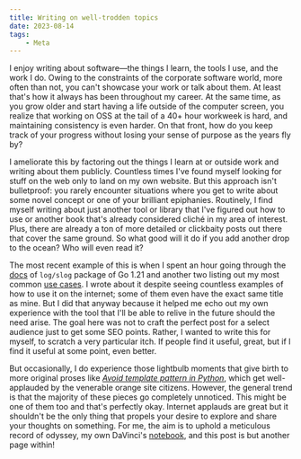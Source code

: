 ```yaml
---
title: Writing on well-trodden topics
date: 2023-08-14
tags:
    - Meta
---
```


I enjoy writing about software—the things I learn, the tools I use, and the work I do.
Owing to the constraints of the corporate software world, more often than not, you can't
showcase your work or talk about them. At least that's how it always has been throughout my
career. At the same time, as you grow older and start having a life outside of the computer
screen, you realize that working on OSS at the tail of a 40+ hour workweek is hard, and
maintaining consistency is even harder. On that front, how do you keep track of your
progress without losing your sense of purpose as the years fly by?

I ameliorate this by factoring out the things I learn at or outside work and writing about
them publicly. Countless times I've found myself looking for stuff on the web only to land
on my own website. But this approach isn't bulletproof: you rarely encounter situations
where you get to write about some novel concept or one of your brilliant epiphanies.
Routinely, I find myself writing about just another tool or library that I've figured out
how to use or another book that's already considered cliché in my area of interest. Plus,
there are already a ton of more detailed or clickbaity posts out there that cover the same
ground. So what good will it do if you add another drop to the ocean? Who will even read it?

The most recent example of this is when I spent an hour going through the [docs] of
`log/slog` package of Go 1.21 and another two listing out my most common [use cases]. I
wrote about it despite seeing countless examples of how to use it on the internet; some of
them even have the exact same title as mine. But I did that anyway because it helped me echo
out my own experience with the tool that I'll be able to relive in the future should the
need arise. The goal here was not to craft the perfect post for a select audience just to
get some SEO points. Rather, I wanted to write this for myself, to scratch a very particular
itch. If people find it useful, great, but if I find it useful at some point, even better.

But occasionally, I do experience those lightbulb moments that give birth to more original
proses like *[Avoid template pattern in Python]*, which get well-applauded by the venerable
orange site citizens. However, the general trend is that the majority of these pieces go
completely unnoticed. This might be one of them too and that's perfectly okay. Internet
applauds are great but it shouldn't be the only thing that propels your desire to explore
and share your thoughts on something. For me, the aim is to uphold a meticulous record of
odyssey, my own DaVinci's [notebook], and this post is but another page within!

[docs]: https://pkg.go.dev/golang.org/x/exp/slog
[use cases]: /go/structured_logging_with_slog
[avoid template pattern in Python]: /python/escape_template_pattern
[notebook]: https://www.vam.ac.uk/articles/leonardo-da-vincis-notebooks
